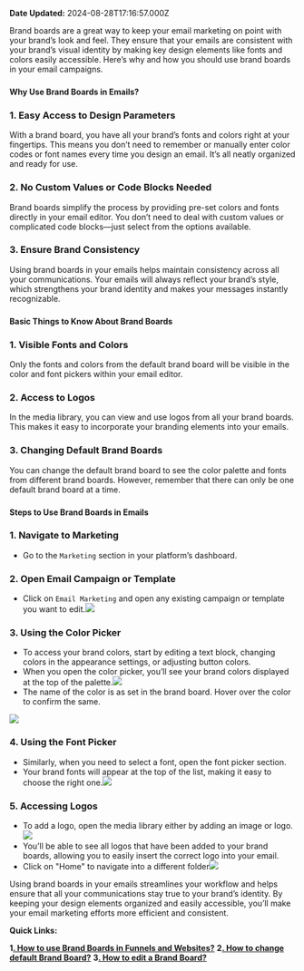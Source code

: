 **Date Updated:** 2024-08-28T17:16:57.000Z

Brand boards are a great way to keep your email marketing on point with your brand’s look and feel. They ensure that your emails are consistent with your brand’s visual identity by making key design elements like fonts and colors easily accessible. Here’s why and how you should use brand boards in your email campaigns.

###   
**Why Use Brand Boards in Emails?**

### 1\. **Easy Access to Design Parameters**

With a brand board, you have all your brand’s fonts and colors right at your fingertips. This means you don’t need to remember or manually enter color codes or font names every time you design an email. It’s all neatly organized and ready for use.

### 2\. **No Custom Values or Code Blocks Needed**

Brand boards simplify the process by providing pre-set colors and fonts directly in your email editor. You don’t need to deal with custom values or complicated code blocks—just select from the options available.

### 3\. **Ensure Brand Consistency**

Using brand boards in your emails helps maintain consistency across all your communications. Your emails will always reflect your brand’s style, which strengthens your brand identity and makes your messages instantly recognizable.

###   
**Basic Things to Know About Brand Boards**

### 1\. **Visible Fonts and Colors**

Only the fonts and colors from the default brand board will be visible in the color and font pickers within your email editor.

### 2\. **Access to Logos**

In the media library, you can view and use logos from all your brand boards. This makes it easy to incorporate your branding elements into your emails.

### 3\. **Changing Default Brand Boards**

You can change the default brand board to see the color palette and fonts from different brand boards. However, remember that there can only be one default brand board at a time.

###   
  
**Steps to Use Brand Boards in Emails**

### 1\. **Navigate to Marketing**

* Go to the `Marketing` section in your platform’s dashboard.

### 2\. **Open Email Campaign or Template**

* Click on `Email Marketing` and open any existing campaign or template you want to edit.![](https://s3.amazonaws.com/cdn.freshdesk.com/data/helpdesk/attachments/production/155031804045/original/TLYlK8B_w1cWYfj0e5dpGF9jwduKGEsUZg.png?1724840208)

### 3\. **Using the Color Picker**

* To access your brand colors, start by editing a text block, changing colors in the appearance settings, or adjusting button colors.
* When you open the color picker, you’ll see your brand colors displayed at the top of the palette.![](https://s3.amazonaws.com/cdn.freshdesk.com/data/helpdesk/attachments/production/155031804411/original/TZ4wsD3QeiBgsVI1tMEQIvjuzOvvNfpnhg.png?1724840417)
* The name of the color is as set in the brand board. Hover over the color to confirm the same.

![](https://s3.amazonaws.com/cdn.freshdesk.com/data/helpdesk/attachments/production/155031804916/original/WDUa2UzhVzWIRw5B97-gj4lp4DEoNcWseg.png?1724840592)

### 4\. **Using the Font Picker**

* Similarly, when you need to select a font, open the font picker section.
* Your brand fonts will appear at the top of the list, making it easy to choose the right one.![](https://s3.amazonaws.com/cdn.freshdesk.com/data/helpdesk/attachments/production/155031807950/original/3BlA6oI9ro0r72pV4KaaN8XpDiJ4koM16w.png?1724842329)

### 5\. **Accessing Logos**

* To add a logo, open the media library either by adding an image or logo.![](https://s3.amazonaws.com/cdn.freshdesk.com/data/helpdesk/attachments/production/155031808196/original/-fWdsOjl0IAgtky1edOtG_okzPhAh8yyHw.png?1724842505)
* You’ll be able to see all logos that have been added to your brand boards, allowing you to easily insert the correct logo into your email.
* Click on "Home" to navigate into a different folder![](https://s3.amazonaws.com/cdn.freshdesk.com/data/helpdesk/attachments/production/155031808380/original/aEySosXGj8uoQD6orhHKc_QpVFmK1KLsYA.png?1724842611)

  
Using brand boards in your emails streamlines your workflow and helps ensure that all your communications stay true to your brand’s identity. By keeping your design elements organized and easily accessible, you’ll make your email marketing efforts more efficient and consistent.  
  
**Quick Links:**  
  
**1[. How to use Brand Boards in Funnels and Websites?](https://help.gohighlevel.com/a/solutions/articles/155000003136?portalId=48000045315)** 
**2[. How to change default Brand Board?](https://help.gohighlevel.com/a/solutions/articles/155000003138?portalId=48000045315)** 
**3[. How to edit a Brand Board?](https://help.gohighlevel.com/a/solutions/articles/155000003145?portalId=48000045315)**